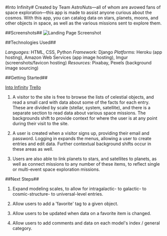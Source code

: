 #Into Infinity#
Created by Team AstroNuts—all of whom are avowed fans of space exploration—this app is made to assist anyone curious about the cosmos. With this app, you can catalog data on stars, planets, moons, and other objects in space, as well as the various missions sent to explore them.


##Screenshots##
![Landing Page Screenshot](https://i.imgur.com/aQRG3kY.png)


##Technologies Used##

*Languages:* HTML, CSS, Python 
*Framework:* Django 
*Platforms:* Heroku (app hosting), Amazon Web Services (app image hosting), Imgur (screenshots/favicon hosting)
*Resources:* Pixabay, Pexels (background image sourcing)

##Getting Started##

[Into Infinity](http://intoinfinity.herokuapp.com "Into Infinity")
[Trello](https://trello.com/b/GESyISPn/space-objects "Trello")

1. A visitor to the site is free to browse the lists of celestial objects, and read a small card with data about some of the facts for each entry. These are divided by scale (stellar, system, satellite), and there is a separate section to read data about various space missions. The backgrounds shift to provide context for where the user is at any point during their visit to the site.

2. A user is created when a visitor signs up, providing their email and password. Logging in expands the menus, allowing a user to create entries and edit data. Further contextual background shifts occur in these areas as well. 

3. Users are also able to link planets to stars, and satellites to planets, as well as connect missions to any number of these items, to reflect single or multi-event space exploration missions.


##Next Steps##

1. Expand modeling scales, to allow for intragalactic- to galactic- to cosmic-structure- to universal-level entries.

2. Allow users to add a 'favorite' tag to a given object.

3. Allow users to be updated when data on a favorite item is changed.

4. Allow users to add comments and data on each model's index / general category.

